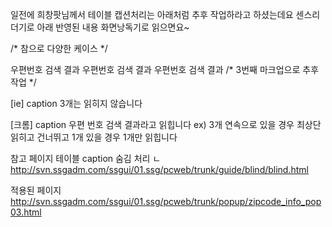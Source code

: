
일전에 희창팟님께서 테이블 캡션처리는 아래처럼 추후 작업하라고 하셨는데요 
센스리더기로 아래 반영된 내용 화면낭독기로 읽으면요~

/* 참으로 다양한 케이스 */
<caption>우편번호 검색 결과</caption>
<caption class="blind">우편번호 검색 결과</caption>
<caption><span class="blind">우편번호 검색 결과</span></caption> /* 3번째 마크업으로 추후 작업 */

[ie]
caption 3개는 읽히지 않습니다

[크롬]
caption 우편 번호 검색 결과라고 읽힙니다
ex) 3개 연속으로 있을 경우 최상단 읽히고 건너뛰고 1개 있을 경우 1개만 읽힙니다

참고 페이지
테이블 caption 숨김 처리 
ㄴ http://svn.ssgadm.com/ssgui/01.ssg/pcweb/trunk/guide/blind/blind.html


적용된 페이지 
http://svn.ssgadm.com/ssgui/01.ssg/pcweb/trunk/popup/zipcode_info_pop03.html
